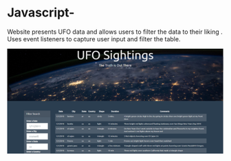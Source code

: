 # Javascript-

Website presents UFO data and allows users to filter the data to their liking . 
Uses event listeners to capture user input and filter the table. 


![Alt text](image.PNG?raw=true "Optional Title")
